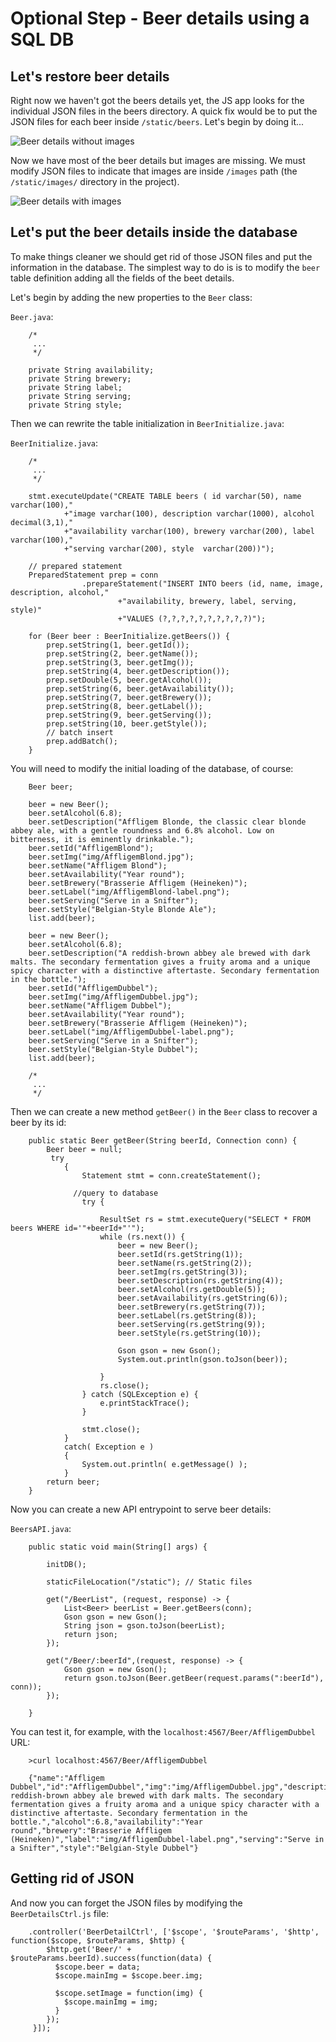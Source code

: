 # Optional Step - Beer details using a SQL DB 

## Let's restore beer details 

Right now we haven't got the beers details yet, the JS app looks for the individual JSON files in the beers directory. A quick fix would be to put the JSON files for each beer inside `/static/beers`. Let's begin by doing it...

![Beer details without images](../assets/step-06-01.jpg)

Now we have most of the beer details but images are missing. We must modify JSON files to indicate that images are inside `/images` path (the `/static/images/` directory in the project).

![Beer details with images](../assets/step-06-02.jpg)


## Let's put the beer details inside the database

To make things cleaner we should get rid of those JSON files and put the information in the database. The simplest way to do is is to modify the `beer` table definition adding all the fields of the beet details.

Let's begin by adding the new properties to the `Beer` class:

`Beer.java`:

		/*
		 ...
		 */

		private String availability;
		private String brewery;
		private String label;
		private String serving;
		private String style;
		


Then we can rewrite the table initialization in `BeerInitialize.java`:

`BeerInitialize.java`:

		/*
		 ...
		 */
		 
		stmt.executeUpdate("CREATE TABLE beers ( id varchar(50), name varchar(100)," 
				+"image varchar(100), description varchar(1000), alcohol decimal(3,1),"
				+"availability varchar(100), brewery varchar(200), label varchar(100)," 
				+"serving varchar(200), style  varchar(200))");
		
		// prepared statement
		PreparedStatement prep = conn
					.prepareStatement("INSERT INTO beers (id, name, image, description, alcohol," 
							+"availability, brewery, label, serving, style)"
							+"VALUES (?,?,?,?,?,?,?,?,?,?)");

		for (Beer beer : BeerInitialize.getBeers()) {
			prep.setString(1, beer.getId());
			prep.setString(2, beer.getName());
			prep.setString(3, beer.getImg());
			prep.setString(4, beer.getDescription());
			prep.setDouble(5, beer.getAlcohol());
			prep.setString(6, beer.getAvailability());
			prep.setString(7, beer.getBrewery());
			prep.setString(8, beer.getLabel());
			prep.setString(9, beer.getServing());
			prep.setString(10, beer.getStyle());
			// batch insert
			prep.addBatch();
		}
		
You will need to modify the initial loading of the database, of course:

		Beer beer;

		beer = new Beer();
		beer.setAlcohol(6.8);
		beer.setDescription("Affligem Blonde, the classic clear blonde abbey ale, with a gentle roundness and 6.8% alcohol. Low on bitterness, it is eminently drinkable.");
		beer.setId("AffligemBlond");
		beer.setImg("img/AffligemBlond.jpg");
		beer.setName("Affligem Blond");
		beer.setAvailability("Year round");
		beer.setBrewery("Brasserie Affligem (Heineken)");
		beer.setLabel("img/AffligemBlond-label.png");
		beer.setServing("Serve in a Snifter");
		beer.setStyle("Belgian-Style Blonde Ale");
		list.add(beer);

		beer = new Beer();
		beer.setAlcohol(6.8);
		beer.setDescription("A reddish-brown abbey ale brewed with dark malts. The secondary fermentation gives a fruity aroma and a unique spicy character with a distinctive aftertaste. Secondary fermentation in the bottle.");
		beer.setId("AffligemDubbel");
		beer.setImg("img/AffligemDubbel.jpg");
		beer.setName("Affligem Dubbel");
		beer.setAvailability("Year round");
		beer.setBrewery("Brasserie Affligem (Heineken)");
		beer.setLabel("img/AffligemDubbel-label.png");
		beer.setServing("Serve in a Snifter");
		beer.setStyle("Belgian-Style Dubbel");
		list.add(beer);
	
		/*
		 ...
		 */
 	
 	
Then we can create a new method `getBeer()` in the `Beer` class to recover a beer by its id:

		public static Beer getBeer(String beerId, Connection conn) {
			Beer beer = null;
			 try
		        {
		            Statement stmt = conn.createStatement();
		            
		          //query to database
					try {
	
						ResultSet rs = stmt.executeQuery("SELECT * FROM beers WHERE id='"+beerId+"'");
						while (rs.next()) {
		 					beer = new Beer();
							beer.setId(rs.getString(1));
							beer.setName(rs.getString(2));
							beer.setImg(rs.getString(3));
							beer.setDescription(rs.getString(4));
							beer.setAlcohol(rs.getDouble(5));
							beer.setAvailability(rs.getString(6));
							beer.setBrewery(rs.getString(7));
							beer.setLabel(rs.getString(8));
							beer.setServing(rs.getString(9));
							beer.setStyle(rs.getString(10));
	
				        	Gson gson = new Gson();
				        	System.out.println(gson.toJson(beer));  
				        					
						}
						rs.close();
					} catch (SQLException e) {
						e.printStackTrace();
					}
	
		            stmt.close();
		        }
		        catch( Exception e )
		        {
		            System.out.println( e.getMessage() );
		        }  
			return beer;
		} 	
		
Now you can create a new API entrypoint to serve beer details:

`BeersAPI.java`:

		public static void main(String[] args) {
	
			initDB();
	
			staticFileLocation("/static"); // Static files
	
			get("/BeerList", (request, response) -> {
				List<Beer> beerList = Beer.getBeers(conn);
				Gson gson = new Gson();
				String json = gson.toJson(beerList);
				return json;
			});
			
			get("/Beer/:beerId",(request, response) -> {
				Gson gson = new Gson();
				return gson.toJson(Beer.getBeer(request.params(":beerId"), conn));
			});
	
		}		
		
You can test it, for example, with the `localhost:4567/Beer/AffligemDubbel` URL:

 
 		>curl localhost:4567/Beer/AffligemDubbel
 		
		{"name":"Affligem Dubbel","id":"AffligemDubbel","img":"img/AffligemDubbel.jpg","description":"A reddish-brown abbey ale brewed with dark malts. The secondary fermentation gives a fruity aroma and a unique spicy character with a distinctive aftertaste. Secondary fermentation in the bottle.","alcohol":6.8,"availability":"Year round","brewery":"Brasserie Affligem (Heineken)","label":"img/AffligemDubbel-label.png","serving":"Serve in a Snifter","style":"Belgian-Style Dubbel"}

## Getting rid of JSON

And now you can forget the JSON files by modifying the `BeerDetailsCtrl.js` file:

		.controller('BeerDetailCtrl', ['$scope', '$routeParams', '$http', function($scope, $routeParams, $http) {
		    $http.get('Beer/' + $routeParams.beerId).success(function(data) {
		      $scope.beer = data;      
		      $scope.mainImg = $scope.beer.img;
		
		      $scope.setImage = function(img) {
		        $scope.mainImg = img;
		      }
		    });		
 		 }]);		